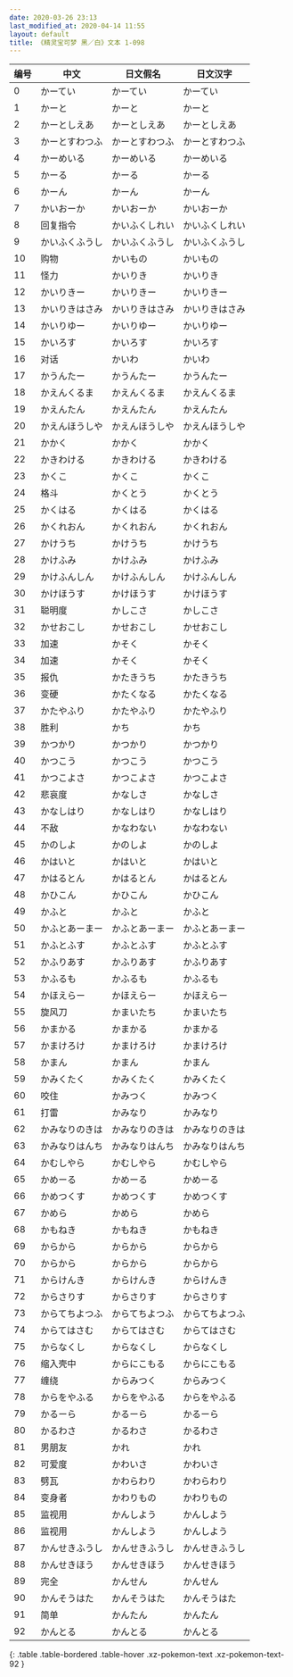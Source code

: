 ```yaml
---
date: 2020-03-26 23:13
last_modified_at: 2020-04-14 11:55
layout: default
title: 《精灵宝可梦 黑／白》文本 1-098
---
```

| 编号 | 中文 | 日文假名 | 日文汉字 |
| ---- | ---- | ---- | --- |
| 0 | かーてい | かーてい | かーてい |
| 1 | かーと | かーと | かーと |
| 2 | かーとしえあ | かーとしえあ | かーとしえあ |
| 3 | かーとすわつふ | かーとすわつふ | かーとすわつふ |
| 4 | かーめいる | かーめいる | かーめいる |
| 5 | かーる | かーる | かーる |
| 6 | かーん | かーん | かーん |
| 7 | かいおーか | かいおーか | かいおーか |
| 8 | 回复指令 | かいふくしれい | かいふくしれい |
| 9 | かいふくふうし | かいふくふうし | かいふくふうし |
| 10 | 购物 | かいもの | かいもの |
| 11 | 怪力 | かいりき | かいりき |
| 12 | かいりきー | かいりきー | かいりきー |
| 13 | かいりきはさみ | かいりきはさみ | かいりきはさみ |
| 14 | かいりゆー | かいりゆー | かいりゆー |
| 15 | かいろす | かいろす | かいろす |
| 16 | 对话 | かいわ | かいわ |
| 17 | かうんたー | かうんたー | かうんたー |
| 18 | かえんくるま | かえんくるま | かえんくるま |
| 19 | かえんたん | かえんたん | かえんたん |
| 20 | かえんほうしや | かえんほうしや | かえんほうしや |
| 21 | かかく | かかく | かかく |
| 22 | かきわける | かきわける | かきわける |
| 23 | かくこ | かくこ | かくこ |
| 24 | 格斗 | かくとう | かくとう |
| 25 | かくはる | かくはる | かくはる |
| 26 | かくれおん | かくれおん | かくれおん |
| 27 | かけうち | かけうち | かけうち |
| 28 | かけふみ | かけふみ | かけふみ |
| 29 | かけふんしん | かけふんしん | かけふんしん |
| 30 | かけほうす | かけほうす | かけほうす |
| 31 | 聪明度 | かしこさ | かしこさ |
| 32 | かせおこし | かせおこし | かせおこし |
| 33 | 加速 | かそく | かそく |
| 34 | 加速 | かそく | かそく |
| 35 | 报仇 | かたきうち | かたきうち |
| 36 | 变硬 | かたくなる | かたくなる |
| 37 | かたやふり | かたやふり | かたやふり |
| 38 | 胜利 | かち | かち |
| 39 | かつかり | かつかり | かつかり |
| 40 | かつこう | かつこう | かつこう |
| 41 | かつこよさ | かつこよさ | かつこよさ |
| 42 | 悲哀度 | かなしさ | かなしさ |
| 43 | かなしはり | かなしはり | かなしはり |
| 44 | 不敌 | かなわない | かなわない |
| 45 | かのしよ | かのしよ | かのしよ |
| 46 | かはいと | かはいと | かはいと |
| 47 | かはるとん | かはるとん | かはるとん |
| 48 | かひこん | かひこん | かひこん |
| 49 | かふと | かふと | かふと |
| 50 | かふとあーまー | かふとあーまー | かふとあーまー |
| 51 | かふとふす | かふとふす | かふとふす |
| 52 | かふりあす | かふりあす | かふりあす |
| 53 | かふるも | かふるも | かふるも |
| 54 | かほえらー | かほえらー | かほえらー |
| 55 | 旋风刀 | かまいたち | かまいたち |
| 56 | かまかる | かまかる | かまかる |
| 57 | かまけろけ | かまけろけ | かまけろけ |
| 58 | かまん | かまん | かまん |
| 59 | かみくたく | かみくたく | かみくたく |
| 60 | 咬住 | かみつく | かみつく |
| 61 | 打雷 | かみなり | かみなり |
| 62 | かみなりのきは | かみなりのきは | かみなりのきは |
| 63 | かみなりはんち | かみなりはんち | かみなりはんち |
| 64 | かむしやら | かむしやら | かむしやら |
| 65 | かめーる | かめーる | かめーる |
| 66 | かめつくす | かめつくす | かめつくす |
| 67 | かめら | かめら | かめら |
| 68 | かもねき | かもねき | かもねき |
| 69 | からから | からから | からから |
| 70 | からから | からから | からから |
| 71 | からけんき | からけんき | からけんき |
| 72 | からさりす | からさりす | からさりす |
| 73 | からてちよつふ | からてちよつふ | からてちよつふ |
| 74 | からてはさむ | からてはさむ | からてはさむ |
| 75 | からなくし | からなくし | からなくし |
| 76 | 缩入壳中 | からにこもる | からにこもる |
| 77 | 缠绕 | からみつく | からみつく |
| 78 | からをやふる | からをやふる | からをやふる |
| 79 | かるーら | かるーら | かるーら |
| 80 | かるわさ | かるわさ | かるわさ |
| 81 | 男朋友 | かれ | かれ |
| 82 | 可爱度 | かわいさ | かわいさ |
| 83 | 劈瓦 | かわらわり | かわらわり |
| 84 | 变身者 | かわりもの | かわりもの |
| 85 | 监视用 | かんしよう | かんしよう |
| 86 | 监视用 | かんしよう | かんしよう |
| 87 | かんせきふうし | かんせきふうし | かんせきふうし |
| 88 | かんせきほう | かんせきほう | かんせきほう |
| 89 | 完全 | かんせん | かんせん |
| 90 | かんそうはた | かんそうはた | かんそうはた |
| 91 | 简单 | かんたん | かんたん |
| 92 | かんとる | かんとる | かんとる |
{: .table .table-bordered .table-hover .xz-pokemon-text .xz-pokemon-text-92 }